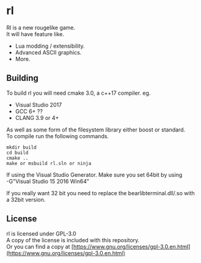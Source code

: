 # rl

Rl is a new rougelike game.  
It will have feature like.
- Lua modding / extensibility.
- Advanced ASCII graphics.
- More.

## Building

To build rl you will need cmake 3.0, a c++17 compiler.
eg.
 - Visual Studio 2017
 - GCC 6+ ??
 - CLANG 3.9 or 4+

As well as some form of the filesystem library either boost or standard.  
To compile run the following commands.
```
mkdir build
cd build 
cmake ..
make or msbuild rl.sln or ninja
```

If using the Visual Studio Generator. Make sure you set 64bit by using  
-G"Visual Studio 15 2016 Win64"

If you really want 32 bit you need to replace the bearlibterminal.dll/.so with a 32bit version.

## License
rl is licensed under GPL-3.0  
A copy of the license is included with this repository.  
Or you can find a copy at [https://www.gnu.org/licenses/gpl-3.0.en.html](https://www.gnu.org/licenses/gpl-3.0.en.html)
